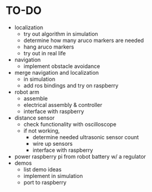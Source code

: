 # TO-DO

 * localization
	* try out algorithm in simulation
	* determine how many aruco markers are needed
	* hang aruco markers
	* try out in real life
* navigation
	* implement obstacle avoidance
* merge navigation and localization
	* in simulation
	* add ros bindings and try on raspberry
* robot arm
	* assemble
	* electrical assembly & controller
	* interface with raspberry
* distance sensor
	* check functionality with oscilloscope
	* if not working,
		* determine needed ultrasonic sensor count
		* wire up sensors
		* interface with raspberry
* power raspberry pi from robot battery w/ a regulator
* demos
	* list demo ideas
	* implement in simulation
	* port to raspberry